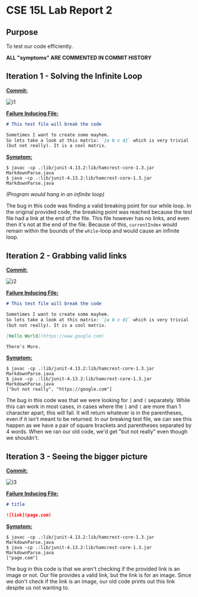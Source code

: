 # CSE 15L Lab Report 2

## Purpose
To test our code efficiently.

**ALL "symptoms" ARE COMMENTED IN COMMIT HISTORY**

## Iteration 1 - Solving the Infinite Loop

[**Commit:**](https://github.com/anishg24/markdown-parse/commit/16d6850ce86eaa9b114852f2e7d49276ab901896)

![i1](https://anishg24.github.io/cse15l-lab-reports/assets/sc-2-1.png)

[**Failure Inducing File:**](https://github.com/anishg24/markdown-parse/blob/960724abcafe7b915051b8a361d02ff4e514bf87/breaking-test-file.md)
```markdown
# This test file will break the code

Sometimes I want to create some mayhem.
So lets take a look at this matrix: `[a b c d]` which is very trivial
(but not really). It is a cool matrix.
```
[**Symptom:**](https://github.com/anishg24/markdown-parse/commit/16d6850ce86eaa9b114852f2e7d49276ab901896#commitcomment-64745789)
```
$ javac -cp .:lib/junit-4.13.2:lib/hamcrest-core-1.3.jar MarkdownParse.java
$ java -cp .:lib/junit-4.13.2:lib/hamcrest-core-1.3.jar MarkdownParse.java

```
*(Program would hang in an infinite loop)*

The bug in this code was finding a valid breaking point for our while loop. In
the original provided code, the breaking point was reached because the test file
had a link at the end of the file. This file however has no links, and even then
it's not at the end of the file. Because of this, `currentIndex` would remain
within the bounds of the `while`-loop and would cause an infinite loop.

## Iteration 2 - Grabbing valid links

[**Commit:**](https://github.com/anishg24/markdown-parse/commit/077333c995f5811d17ec11903d32fb01c45f9906)

![i2](https://anishg24.github.io/cse15l-lab-reports/assets/sc-2-2.png)


[**Failure Inducing File:**](https://github.com/anishg24/markdown-parse/blob/077333c995f5811d17ec11903d32fb01c45f9906/breaking-test-file.md)
```markdown
# This test file will break the code

Sometimes I want to create some mayhem.
So lets take a look at this matrix: `[a b c d]` which is very trivial
(but not really). It is a cool matrix.

[Hello World](https://www.google.com)

There's More.
```

[**Symptom:**](https://github.com/anishg24/markdown-parse/commit/077333c995f5811d17ec11903d32fb01c45f9906#commitcomment-64746192)
```
$ javac -cp .:lib/junit-4.13.2:lib/hamcrest-core-1.3.jar MarkdownParse.java
$ java -cp .:lib/junit-4.13.2:lib/hamcrest-core-1.3.jar MarkdownParse.java
["but not really", "https://google.com"]
```

The bug in this code was that we were looking for `]` and `(` separately. While this can work in most cases, in cases where the `]` and `(` are more than 1 character apart, this will fail. It will return whatever is in the parentheses, even if it isn't meant to be returned. In our breaking test file, we can see this happen as we have a pair of square brackets and parentheses separated by 4 words. When we ran our old code, we'd get "but not really" even though we shouldn't.

## Iteration 3 - Seeing the bigger picture

[**Commit:**](https://github.com/anishg24/markdown-parse/commit/503b22f51cd69232ba55153130f10a58dfe08934)

![i3](https://anishg24.github.io/cse15l-lab-reports/assets/sc-2-3.png)

[**Failure Inducing File:**](https://github.com/anishg24/markdown-parse/blob/main/src/test/resources/markdown/test-file-7.md)
```markdown
# title

![link](page.com)
```

[**Symptom:**](https://github.com/anishg24/markdown-parse/commit/503b22f51cd69232ba55153130f10a58dfe08934#commitcomment-64746622)
```
$ javac -cp .:lib/junit-4.13.2:lib/hamcrest-core-1.3.jar MarkdownParse.java
$ java -cp .:lib/junit-4.13.2:lib/hamcrest-core-1.3.jar MarkdownParse.java
["page.com"]
```

The bug in this code is that we aren't checking if the provided link is an image or not. Our file provides a valid link, but the link is for an image. Since we don't check if the link is an image, our old code prints out this link despite us not wanting to.
